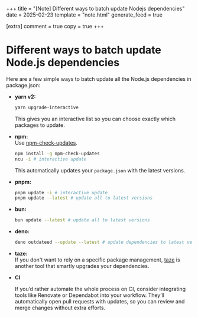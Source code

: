 +++
title = "[Note] Different ways to batch update Nodejs dependencies" 
date = 2025-02-23
template = "note.html"
generate_feed = true

[extra]
comment = true
copy = true
+++

# Different ways to batch update Node.js dependencies

Here are a few simple ways to batch update all the Node.js dependencies in package.json:

- **yarn v2:**

    ```bash
    yarn upgrade-interactive
    ```

    This gives you an interactive list so you can choose exactly which packages to update.

- **npm:**  
  Use [npm-check-updates](https://www.npmjs.com/package/npm-check-updates).

    ```bash
    npm install -g npm-check-updates
    ncu -i # interactive update
    ```

    This automatically updates your `package.json` with the latest versions.

- **pnpm:**

    ```bash
    pnpm update -i # interactive update
    pnpm update --latest # update all to latest versions
    ```

- **bun:**

    ```bash
    bun update --latest # update all to latest versions
    ```

- **deno:**

    ```bash
    deno outdateed --update --latest # update dependencies to latest versions, ignoring semver requirements
    ```

- **taze:**  
  If you don't want to rely on a specific package management, [taze](https://www.npmjs.com/package/taze) is another tool that smartly upgrades your dependencies.

- **CI**

    If you’d rather automate the whole process on CI, consider integrating tools like Renovate or Dependabot into your workflow. They’ll automatically open pull requests with updates, so you can review and merge changes without extra efforts.
